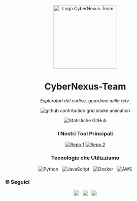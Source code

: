 <!-- ===========================================================================================================================
 SOLUZIONE SVG - IL METODO PROFESSIONALE PER I COLORI
===============================================================================================================================
 Usiamo un servizio esterno per generare un'immagine SVG del terminale.
 Questo ci dà il controllo totale su colori e stile.
 Tutto quello che vedi è controllato dall'URL dell'immagine qui sotto.
=============================================================================================================================== -->
<p align="center">
  <img src="URL_DEL_TUO_LOGO" alt="Logo CyberNexus-Team" width="200"/>
</p>
<h1 align="center">CyberNexus-Team</h1>
<p align="center">
  <i>Esploratori del codice, guardiani della rete.</i>
</p>

<!-- Questo è il cuore della nuova versione. È un'immagine generata da un URL. -->
<p align="center">
  <picture>
    <source media="(prefers-color-scheme: dark)" srcset="https://raw.githubusercontent.com/stephenajulu/stephenajulu/main/assets/github-contribution-grid-snake.svg" />
    <source media="(prefers-color-scheme: light)" srcset="https://raw.githubusercontent.com/stephenajulu/stephenajulu/main/assets/github-contribution-grid-snake-light.svg" />
    <img alt="github contribution grid snake animation" src="https://raw.githubusercontent.com/stephenajulu/stephenajulu/main/assets/github-contribution-grid-snake.svg" />
  </picture>
</p>
<p align="center">
  <img src="https://github-readme-stats.vercel.app/api?username=CyberNexus-Team&show_icons=true&theme=dracula&rank_icon=github" alt="Statistiche GitHub" />
</p>

<h3 align="center">I Nostri Tool Principali</h3>

<p align="center">
  <a href="URL_REPO_1"><img src="https://github-readme-stats.vercel.app/api/pin/?username=CyberNexus-Team&repo=NOME_REPO_1&theme=dracula" alt="Repo 1"></a>
  <a href="URL_REPO_2"><img src="https://github-readme-stats.vercel.app/api/pin/?username=CyberNexus-Team&repo=NOME_REPO_2&theme=dracula" alt="Repo 2"></a>
</p>

<h3 align="center">Tecnologie che Utilizziamo</h3>

<p align="center">
  <img src="https://img.shields.io/badge/Python-3776AB?style=for-the-badge&logo=python&logoColor=white" alt="Python"/>
   
  <img src="https://img.shields.io/badge/JavaScript-F7DF1E?style=for-the-badge&logo=javascript&logoColor=black" alt="JavaScript"/>
   
  <img src="https://img.shields.io/badge/Docker-2496ED?style=for-the-badge&logo=docker&logoColor=white" alt="Docker"/>
   
  <img src="https://img.shields.io/badge/Amazon_AWS-232F3E?style=for-the-badge&logo=amazon-aws&logoColor=white" alt="AWS"/>
</p>

### 🌐 Seguici

<p align="center">
  <a href="URL_LINKEDIN"><img src="https://img.shields.io/badge/LinkedIn-Profilo-blue?style=for-the-badge&logo=linkedin"></a>
   
  <a href="URL_TWITTER"><img src="https://img.shields.io/badge/Seguici_su_X-%23000000.svg?style=for-the-badge&logo=X"></a>
   
  <a href="URL_SITO_WEB"><img src="https://img.shields.io/badge/Sito_Web-Online-brightgreen?style=for-the-badge&logo=google-chrome&logoColor=white"></a>
</p>
